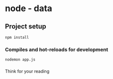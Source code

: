 # node - data

## Project setup
```
npm install
```

### Compiles and hot-reloads for development
```
nodemon app.js
```

### 
Think for your reading 